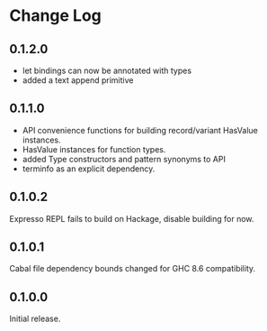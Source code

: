 # Change Log

## 0.1.2.0

- let bindings can now be annotated with types
- added a text append primitive

## 0.1.1.0

- API convenience functions for building record/variant HasValue instances.
- HasValue instances for function types.
- added Type constructors and pattern synonyms to API
- terminfo as an explicit dependency.

## 0.1.0.2

Expresso REPL fails to build on Hackage, disable building for now.

## 0.1.0.1

Cabal file dependency bounds changed for GHC 8.6 compatibility.

## 0.1.0.0

Initial release.
